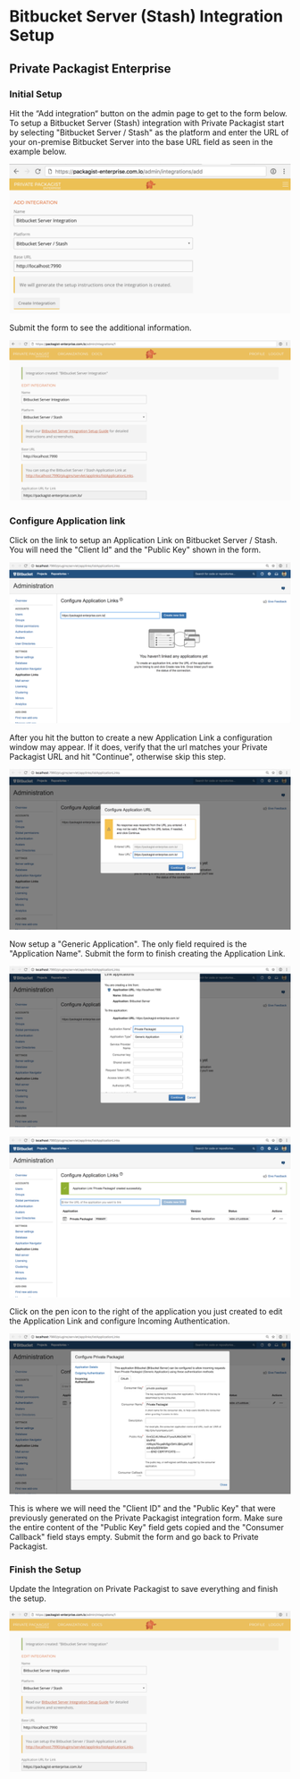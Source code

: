 # Bitbucket Server (Stash) Integration Setup
## Private Packagist Enterprise

### Initial Setup
Hit the “Add integration“ button on the admin page to get to the form below. To setup a Bitbucket Server (Stash) integration with Private Packagist start by selecting "Bitbucket Server / Stash" as the platform and enter the URL of your on-premise Bitbucket Server into the base URL field as seen in the example below.

![Packagist Setup](/img/docs/integration-setup/bitbucket-server-01-packagist-setup.png)

Submit the form to see the additional information.

![Packagist Form](/img/docs/integration-setup/bitbucket-server-02-packagist-form.png)

### Configure Application link
Click on the link to setup an Application Link on Bitbucket Server / Stash. You will need the "Client Id" and the "Public Key" shown in the form.

![Bitbucket Configure Application Link](/img/docs/integration-setup/bitbucket-server-03-bitbucket-configure-application-link.png)

After you hit the button to create a new Application Link a configuration window may appear. If it does, verify that the url matches your Private Packagist URL and hit "Continue", otherwise skip this step.

![Bitbucket Invalid Url](/img/docs/integration-setup/bitbucket-server-04-bitbucket-invalid-url.png)

Now setup a "Generic Application". The only field required is the "Application Name". Submit the form to finish creating the Application Link.

![Bitbucket Setup Link](/img/docs/integration-setup/bitbucket-server-05-bitbucket-setup-link.png)

![Bitbucket Application Created](/img/docs/integration-setup/bitbucket-server-06-bitbucket-application-created.png)

Click on the pen icon to the right of the application you just created to edit the Application Link and configure Incoming Authentication.

![Bitbucket Incoming Auth](/img/docs/integration-setup/bitbucket-server-07-bitbucket-incoming-auth.png)

This is where we will need the "Client ID" and the "Public Key" that were previously generated on the Private Packagist integration form. Make sure the entire content of the "Public Key" field gets copied and the "Consumer Callback" field stays empty. Submit the form and go back to Private Packagist.

### Finish the Setup
Update the Integration on Private Packagist to save everything and finish the setup.

![Packagist Finalize](/img/docs/integration-setup/bitbucket-server-08-packagist-finalize.png)

